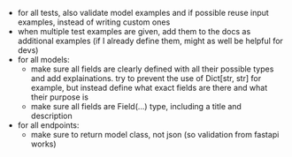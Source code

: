 - for all tests, also validate model examples and if possible reuse input examples, instead of writing custom ones
- when multiple test examples are given, add them to the docs as additional examples (if I already define them, might as well be helpful for devs)
- for all models:
  - make sure all fields are clearly defined with all their possible types and add explainations. try to prevent the use of Dict[str, str] for example, but instead define what exact fields are there and what their purpose is
  - make sure all fields are Field(...) type, including a title and description
- for all endpoints:
  - make sure to return model class, not json (so validation from fastapi works)